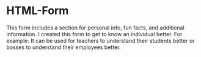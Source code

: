 # HTML-Form
This form includes a section for personal info, fun facts, and additional information. I created this form to get to know an individual better. 
For example: It can be used for teachers to understand their students better or bosses to understand their employees better.
